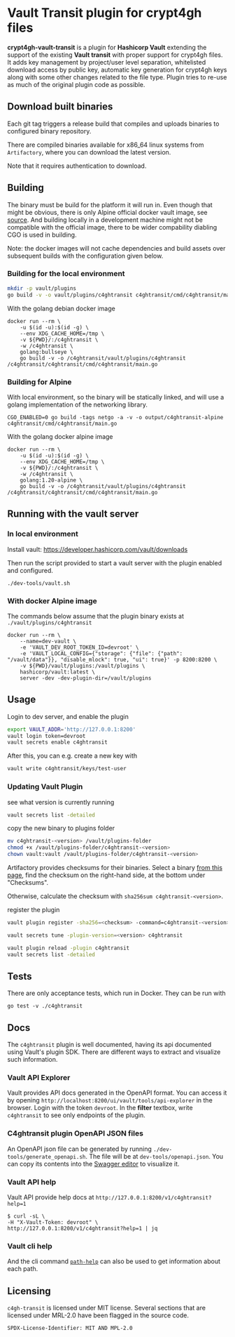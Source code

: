 # Vault Transit plugin for crypt4gh files
**crypt4gh-vault-transit** is a plugin for **Hashicorp Vault** extending the
support of the existing **Vault transit** with proper support for crypt4gh
files. It adds key management by project/user level separation, whitelisted
download access by public key, automatic key generation for crypt4gh keys
along with some other changes related to the file type. Plugin tries to re-use
as much of the original plugin code as possible.

## Download built binaries

Each git tag triggers a release build that compiles and uploads binaries to configured binary repository. 

There are compiled binaries available for x86_64 linux systems from `Artifactory`, where you can download the latest version.

Note that it requires authentication to download.

## Building
The binary must be build for the platform it will run in.
Even though that might be obvious, there is only Alpine official docker vault image, see [source](https://github.com/hashicorp/vault/blob/main/scripts/docker/Dockerfile).
And building locally in a development machine might not be compatible with the 
official image, there to be wider compability diabling CGO is used in building.

Note: the docker images will not cache dependencies and build assets over subsequent builds with the configuration given below.

### Building for the local environment

```bash
mkdir -p vault/plugins
go build -v -o vault/plugins/c4ghtransit c4ghtransit/cmd/c4ghtransit/main.go
```

With the golang debian docker image
```
docker run --rm \
    -u $(id -u):$(id -g) \
    --env XDG_CACHE_HOME=/tmp \
    -v ${PWD}/:/c4ghtransit \
    -w /c4ghtransit \
    golang:bullseye \
    go build -v -o /c4ghtransit/vault/plugins/c4ghtransit /c4ghtransit/c4ghtransit/cmd/c4ghtransit/main.go
```

### Building for Alpine

With local environment, so the binary will be statically linked, and will use a golang implementation of the networking library.

    CGO_ENABLED=0 go build -tags netgo -a -v -o output/c4ghtransit-alpine c4ghtransit/cmd/c4ghtransit/main.go

With the golang docker alpine image
```
docker run --rm \
    -u $(id -u):$(id -g) \
    --env XDG_CACHE_HOME=/tmp \
    -v ${PWD}/:/c4ghtransit \
    -w /c4ghtransit \
    golang:1.20-alpine \
    go build -v -o /c4ghtransit/vault/plugins/c4ghtransit /c4ghtransit/c4ghtransit/cmd/c4ghtransit/main.go
```

## Running with the vault server

### In local environment
Install vault: https://developer.hashicorp.com/vault/downloads

Then run the script provided to start a vault server with the plugin enabled and configured.

    ./dev-tools/vault.sh

### With docker Alpine image

The commands below assume that the plugin binary exists at `./vault/plugins/c4ghtransit`

```
docker run --rm \
    --name=dev-vault \
    -e 'VAULT_DEV_ROOT_TOKEN_ID=devroot' \
    -e 'VAULT_LOCAL_CONFIG={"storage": {"file": {"path": "/vault/data"}}, "disable_mlock": true, "ui": true}' -p 8200:8200 \
    -v ${PWD}/vault/plugins:/vault/plugins \
    hashicorp/vault:latest \
    server -dev -dev-plugin-dir=/vault/plugins
```

## Usage
Login to dev server, and enable the plugin
```bash
export VAULT_ADDR='http://127.0.0.1:8200'
vault login token=devroot
vault secrets enable c4ghtransit
```

After this, you can e.g. create a new key with
```bash
vault write c4ghtransit/keys/test-user
```

### Updating Vault Plugin

see what version is currently running
```bash
vault secrets list -detailed
```

copy the new binary to plugins folder
```bash
mv c4ghtransit-<version> /vault/plugins-folder
chmod +x /vault/plugins-folder/c4ghtransit-<version>
chown vault:vault /vault/plugins-folder/c4ghtransit-<version>
```

Artifactory provides checksums for their binaries. Select a binary [from this page](https://sds-docker.artifactory.ci.csc.fi/artifactory/webapp/#/artifacts/browse/tree/General/sds-generic-local/c4gh-transit/c4ghtransit), find the checksum on the right-hand side, at the bottom under "Checksums".

Otherwise, calculate the checksum with `sha256sum c4ghtransit-<version>`.

register the plugin
```bash
vault plugin register -sha256=<checksum> -command=c4ghtransit-<version> -version=<version> secret c4ghtransit

vault secrets tune -plugin-version=<version> c4ghtransit

vault plugin reload -plugin c4ghtransit
vault secrets list -detailed
```
## Tests
There are only acceptance tests, which run in Docker. They can be run with

    go test -v ./c4ghtransit

## Docs
The `c4ghtransit` plugin is well documented, having its api documented using Vault's plugin SDK. There are different ways
to extract and visualize such information.

### Vault API Explorer
Vault provides API docs generated in the OpenAPI format. You can access it by opening 
`http://localhost:8200/ui/vault/tools/api-explorer` in the browser.
Login with the token `devroot`. In the **filter** textbox, write `c4ghtransit` to see only endpoints of the plugin.

### C4ghtransit plugin OpenAPI JSON files
An OpenAPI json file can be generated by running `./dev-tools/generate_openapi.sh`.
The file will be at `dev-tools/openapi.json`. You can copy its contents into the 
[Swagger editor](https://editor.swagger.io/) to visualize it.

### Vault API help
Vault API provide help docs at `http://127.0.0.1:8200/v1/c4ghtransit?help=1`

    $ curl -sL \
    -H "X-Vault-Token: devroot" \
    http://127.0.0.1:8200/v1/c4ghtransit?help=1 | jq

### Vault cli help
And the cli command [`path-help`](https://developer.hashicorp.com/vault/docs/commands/path-help) 
can also be used to get information about each path.

## Licensing

`c4gh-transit` is licensed under MIT license. 
Several sections that are licensed under MRL-2.0 have been flagged in the source code.

`SPDX-License-Identifier: MIT AND MPL-2.0`
